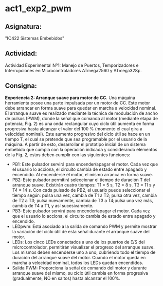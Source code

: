 # act1_exp2_pwm
## Asignatura: 
"IC422 Sistemas Embebidos"
## Actividad: 
Actividad Experimental Nº1: Manejo de Puertos, Temporizadores e Interrupciones en Microcontroladores ATmega2560 y ATmega328p.
## Consigna:
**Experiencia 2: Arranque suave para motor de CC.** 
Una máquina herramienta posee una parte impulsada por un motor de CC. Este motor debe arrancar en forma suave para quedar en marcha a velocidad nominal. El arranque suave es realizado mediante la técnica de modulación de ancho de pulsos (PWM), donde la señal que comanda al motor (mediante etapa de potencia, Fig. 2) es una onda rectangular cuyo ciclo útil aumenta en forma progresiva hasta alcanzar el valor del 100 % (momento el cual gira a velocidad nominal). Este aumento progresivo del ciclo útil se hace en un tiempo T, el cual se pretende que sea programable por el usuario de la máquina. A partir de esto, desarrollar el prototipo inicial de un sistema embebido que cumpla con la operación indicada y considerando elementos de la Fig. 2, estos deben cumplir con las siguientes funciones:
* PB1: Este pulsador servirá para encender/apagar el motor. Cada vez que el usuario lo acciona, el circuito cambia de estado entre apagado y encendido. Al encenderse el motor, el mismo arranca en forma suave.
* PB2: Este pulsador permitirá seleccionar el tiempo de duración T del arranque suave. Existirán cuatro tiempos: T1 = 5 s, T2 = 8 s, T3 = 11 s y T4 = 14 s. Con cada pulsado de PB2, el usuario puede seleccionar el tiempo según: pulsa una vez, cambia de T1 a T2; pulsa otra vez, cambia de T2 a T3; pulsa nuevamente, cambia de T3 a T4;pulsa una vez más, cambia de T4 a T1, y así sucesivamente.
* PB3: Este pulsador servirá para encender/apagar el motor. Cada vez que el usuario lo acciona, el circuito cambia de estado entre apagado y encendido.
* LEDpwm: Está asociado a la salida de comando PWM y permite mostrar la variación del ciclo útil de esta señal durante el arranque suave del motor.
* LEDs: Los cinco LEDs conectados a uno de los puertos de E/S del microcontrolador, permitirán visualizar el progreso del arranque suave. Los mismos deben encenderse uno a uno, cubriendo todo el tiempo de duración del arranque suave del motor. Cuando el motor queda en marcha a velocidad nominal, todos los LEDs quedan encendidos.
* Salida PWM: Proporciona la señal de comando del motor y durante arranque suave del mismo, su ciclo útil cambia en forma progresiva (gradualmente, NO en saltos) hasta alcanzar el 100%.
